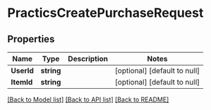 # PracticsCreatePurchaseRequest

## Properties
Name | Type | Description | Notes
------------ | ------------- | ------------- | -------------
**UserId** | **string** |  | [optional] [default to null]
**ItemId** | **string** |  | [optional] [default to null]

[[Back to Model list]](../README.md#documentation-for-models) [[Back to API list]](../README.md#documentation-for-api-endpoints) [[Back to README]](../README.md)


